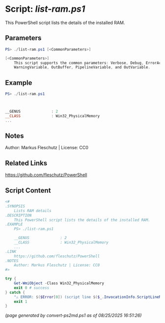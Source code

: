 Script: *list-ram.ps1*
========================

This PowerShell script lists the details of the installed RAM.

Parameters
----------
```powershell
PS> ./list-ram.ps1 [<CommonParameters>]

[<CommonParameters>]
    This script supports the common parameters: Verbose, Debug, ErrorAction, ErrorVariable, WarningAction, 
    WarningVariable, OutBuffer, PipelineVariable, and OutVariable.
```

Example
-------
```powershell
PS> ./list-ram.ps1



__GENUS              : 2
__CLASS              : Win32_PhysicalMemory
...

```

Notes
-----
Author: Markus Fleschutz | License: CC0

Related Links
-------------
https://github.com/fleschutz/PowerShell

Script Content
--------------
```powershell
<#
.SYNOPSIS
	Lists RAM details
.DESCRIPTION
	This PowerShell script lists the details of the installed RAM.
.EXAMPLE
	PS> ./list-ram.ps1

	__GENUS              : 2
	__CLASS              : Win32_PhysicalMemory
	...
.LINK
	https://github.com/fleschutz/PowerShell
.NOTES
	Author: Markus Fleschutz | License: CC0
#>

try {
	Get-WmiObject -Class Win32_PhysicalMemory
	exit 0 # success
} catch {
	"⚠️ ERROR: $($Error[0]) (script line $($_.InvocationInfo.ScriptLineNumber))"
	exit 1
}
```

*(page generated by convert-ps2md.ps1 as of 08/25/2025 16:51:26)*
